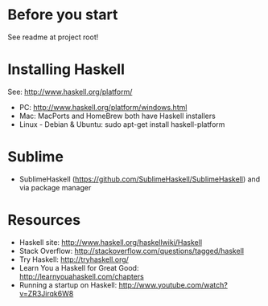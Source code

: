# Before you start
See readme at project root!

# Installing Haskell
See: http://www.haskell.org/platform/
- PC: http://www.haskell.org/platform/windows.html
- Mac: MacPorts and HomeBrew both have Haskell installers
- Linux - Debian & Ubuntu: sudo apt-get install haskell-platform

# Sublime
- SublimeHaskell (https://github.com/SublimeHaskell/SublimeHaskell) and via package manager

# Resources
- Haskell site: http://www.haskell.org/haskellwiki/Haskell
- Stack Overflow: http://stackoverflow.com/questions/tagged/haskell
- Try Haskell: http://tryhaskell.org/
- Learn You a Haskell for Great Good: http://learnyouahaskell.com/chapters
- Running a startup on Haskell: http://www.youtube.com/watch?v=ZR3Jirqk6W8